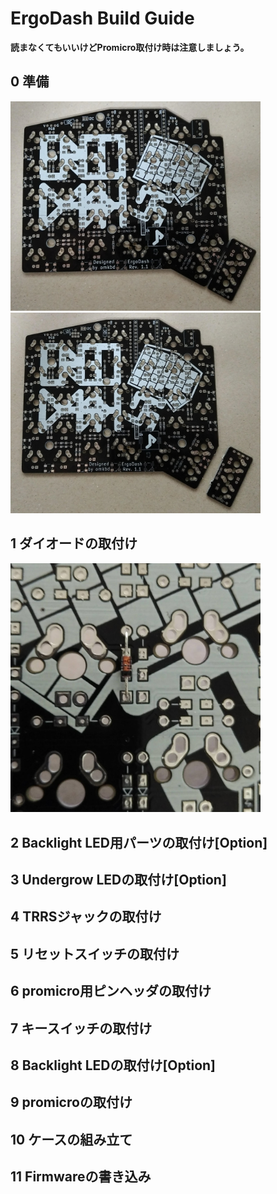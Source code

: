 # ErgoDash Build Guide
**読まなくてもいいけどPromicro取付け時は注意しましょう。**
## 0 準備

<img width="400" alt="PCBA" src="https://github.com/omkbd/picture/blob/master/PCB_A.jpg">
<img width="400" alt="PCBB" src="https://github.com/omkbd/picture/blob/master/PCB_B.jpg">  

## 1 ダイオードの取付け

<img width="400" alt="diode" src="https://github.com/omkbd/picture/blob/master/Build_Diode.jpg">  


## 2 Backlight LED用パーツの取付け[Option]

## 3 Undergrow LEDの取付け[Option]

## 4 TRRSジャックの取付け

## 5 リセットスイッチの取付け

## 6 promicro用ピンヘッダの取付け

## 7 キースイッチの取付け

## 8 Backlight LEDの取付け[Option]

## 9 promicroの取付け

## 10 ケースの組み立て

## 11 Firmwareの書き込み
